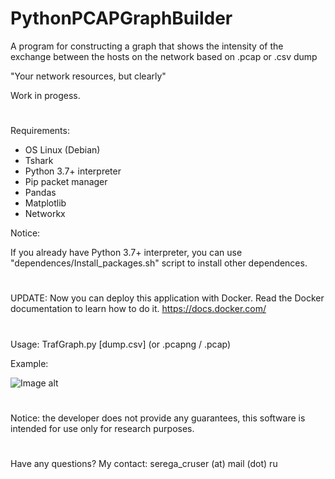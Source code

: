 # PythonPCAPGraphBuilder
A program for constructing a graph that shows the intensity of the exchange between the hosts on the network based on .pcap or .csv dump

"Your network resources, but clearly"

Work in progess.
#
Requirements:

- OS Linux (Debian)
- Tshark
- Python 3.7+ interpreter
- Pip packet manager 
- Pandas
- Matplotlib
- Networkx 

Notice: 

If you already have Python 3.7+ interpreter, you can use  "dependences/Install_packages.sh" script to install other dependences. 

#

UPDATE:
Now you can deploy this application with Docker. Read the Docker documentation to learn how to do it. https://docs.docker.com/

#
Usage: TrafGraph.py [dump.csv] (or .pcapng / .pcap)


Example:


![Image alt](https://github.com/SeregaDeveloper/PythonPCAPGraphBuilder/blob/master/src/graph.png)


#
Notice: the developer does not provide any guarantees, this software is intended for use only for research purposes.
#
Have any questions? My contact: serega_cruser (at) mail (dot) ru
#
